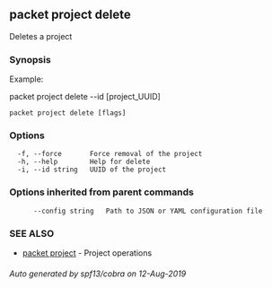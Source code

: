 ## packet project delete

Deletes a project

### Synopsis

Example:

packet project delete --id [project_UUID]



```
packet project delete [flags]
```

### Options

```
  -f, --force       Force removal of the project
  -h, --help        Help for delete
  -i, --id string   UUID of the project
```

### Options inherited from parent commands

```
      --config string   Path to JSON or YAML configuration file
```

### SEE ALSO

* [packet project](packet_project.md)	 - Project operations

###### Auto generated by spf13/cobra on 12-Aug-2019
